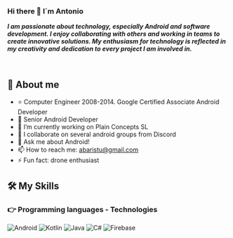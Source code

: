 ### Hi there 👋 I´m Antonio

<p><i><b>I am passionate about technology, especially Android and software development. I enjoy collaborating with others and working in teams to create innovative solutions. My enthusiasm for technology is reflected in my creativity and dedication to every project I am involved in.</b></i></p>

<br>

## 💫 About me

- ⭐ Computer Engineer 2008-2014. Google Certified Associate Android Developer 
- 📲 Senior Android Developer
- 🔭 I’m currently working on Plain Concepts SL
- 👯 I collaborate on several android groups from Discord
- 💬 Ask me about Android!
- 📫 How to reach me: abaristu@gmail.com
- ⚡ Fun fact: drone enthusiast


## 🛠️ My Skills

### 👉 Programming languages - Technologies

<p align="left"> 
<a>
  <img alt="Android" src="https://img.shields.io/badge/Android-3DDC84?style=for-the-badge&logo=android&logoColor=white">
</a>
<a>
  <img alt="Kotlin" src="https://img.shields.io/badge/Kotlin-0095D5?&style=for-the-badge&logo=kotlin&logoColor=white">
</a>
<a>
    <img alt="Java" src="https://img.shields.io/badge/Java-ED8B00?style=for-the-badge&logo=java&logoColor=white"/>
</a>
<a>
    <img alt="C#" src="https://img.shields.io/badge/C%23-239120?style=for-the-badge&logo=c-sharp&logoColor=white">
</a>
<a>
    <img alt="Firebase" src="https://img.shields.io/badge/Firebase-000?style=for-the-badge&logo=firebase">
</a>

</p>
